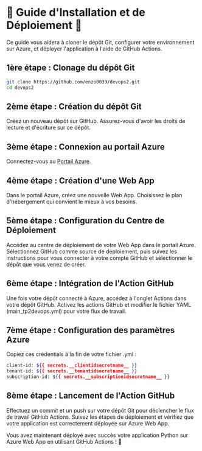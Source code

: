 #  🚀 Guide d'Installation et de Déploiement 🚀

Ce guide vous aidera à cloner le dépôt Git, configurer votre environnement sur Azure, et déployer l'application à l'aide de GitHub Actions.

## 1ère étape : Clonage du dépôt Git

```bash
git clone https://github.com/enzo0039/devops2.git
cd devops2
```

## 2ème étape : Création du dépôt Git

Créez un nouveau dépôt sur GitHub. Assurez-vous d'avoir les droits de lecture et d'écriture sur ce dépôt.

## 3ème étape : Connexion au portail Azure

Connectez-vous au [Portail Azure](https://portal.azure.com).

## 4ème étape : Création d'une Web App

Dans le portail Azure, créez une nouvelle Web App. Choisissez le plan d'hébergement qui convient le mieux à vos besoins.

## 5ème étape : Configuration du Centre de Déploiement

Accédez au centre de déploiement de votre Web App dans le portail Azure. Sélectionnez GitHub comme source de déploiement, puis suivez les instructions pour vous connecter à votre compte GitHub et sélectionner le dépôt que vous venez de créer.

## 6ème étape : Intégration de l'Action GitHub

Une fois votre dépôt connecté à Azure, accédez à l'onglet Actions dans votre dépôt GitHub. Activez les actions GitHub et modifier le fichier YAML (main_tp2devops.yml) pour votre flux de travail.

## 7ème étape : Configuration des paramètres Azure

Copiez ces crédentials à la fin de votre fichier .yml :

```bash
client-id: ${{ secrets.__clientidsecretname__ }}
tenant-id: ${{ secrets.__tenantidsecretname__ }}
subscription-id: ${{ secrets.__subscriptionidsecretname__ }}
```

## 8ème étape : Lancement de l'Action GitHub

Effectuez un commit et un push sur votre dépôt Git pour déclencher le flux de travail GitHub Actions. Suivez les étapes de déploiement et vérifiez que votre application est correctement déployée sur Azure Web App.

Vous avez maintenant déployé avec succès votre application Python sur Azure Web App en utilisant GitHub Actions ! 🚀
